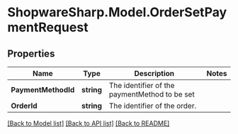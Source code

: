 # ShopwareSharp.Model.OrderSetPaymentRequest

## Properties

Name | Type | Description | Notes
------------ | ------------- | ------------- | -------------
**PaymentMethodId** | **string** | The identifier of the paymentMethod to be set | 
**OrderId** | **string** | The identifier of the order. | 

[[Back to Model list]](../README.md#documentation-for-models) [[Back to API list]](../README.md#documentation-for-api-endpoints) [[Back to README]](../README.md)

